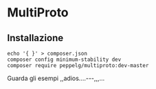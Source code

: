 # MultiProto
Installazione
-------------
    echo '{ }' > composer.json
    composer config minimum-stability dev
    composer require peppelg/multiproto:dev-master
    
Guarda gli esempi ,,adios....---,,,...
